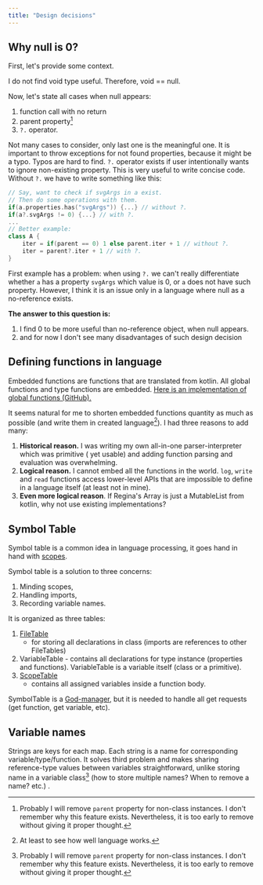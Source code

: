 ```yaml
---
title: "Design decisions"
---
```


## Why null is 0?

First, let's provide some context.

I do not find void type useful. Therefore, void == null.

Now, let's state all cases when null appears:

1. function call with no return
2. parent property[^1]
3. `?.` operator.

Not many cases to consider, only last one is the meaningful one. It is important to throw
exceptions for not found properties, because it might be a typo. Typos are hard to find. `?.`
operator exists if user intentionally wants to ignore non-existing property. This is very useful to
write concise code. Without `?.` we have to write something like this:

```kotlin
// Say, want to check if svgArgs in a exist. 
// Then do some operations with them.
if(a.properties.has("svgArgs")) {...} // without ?.
if(a?.svgArgs != 0) {...} // with ?.
...
// Better example:
class A {
    iter = if(parent == 0) 1 else parent.iter + 1 // without ?.
    iter = parent?.iter + 1 // with ?.
}
```

First example has a problem: when using `?.` we can't really differentiate whether `a` has a
property `svgArgs` which value is 0, or `a` does not have such property. However, I think it is an
issue only in a language where null as a no-reference exists.

**The answer to this question is:**

1. I find 0 to be more useful than no-reference object, when null appears.
2. and for now I don't see many disadvantages of such design decision

## Defining functions in language

Embedded functions are functions that are translated from kotlin. All global functions and
type functions are embedded.
[Here is an implementation of global functions (GitHub).](https://github.com/llesha/Regina/blob/ab48513b0a11ed21e710eec94660b7951137eafb/src/commonMain/kotlin/evaluation/FunctionFactory.kt#L49)

It seems natural for me to shorten embedded functions quantity as much as possible (and write them
in created language[^2]). I had three reasons to add many:

1. **Historical reason.** I was writing my own all-in-one parser-interpreter which was primitive (
   yet usable) and adding
   function parsing and evaluation was overwhelming.
2. **Logical reason.** I cannot embed all the functions in the world. `log`, `write` and `read`
   functions access lower-level APIs that are impossible to define in
   a language itself (at least not in mine).
3. **Even more logical reason**. If Regina's Array is just a MutableList from kotlin, why not use
   existing implementations?

[^1]: Probably I will remove `parent` property for non-class instances. I don't remember why this
feature exists. Nevertheless, it is too early to remove without giving it proper thought.

[^2]: At least to see how well language works.

## Symbol Table

Symbol table is a common idea in language processing, it goes hand in hand
with [scopes](../docs/Scopes.md).

Symbol table is a solution to three concerns:

1. Minding scopes,
2. Handling imports,
3. Recording variable names.

It is organized as three tables:

1. [FileTable](https://github.com/llesha/Regina/blob/master/src/commonMain/kotlin/table/FileTable.kt)
    - for storing all declarations in class (imports are references to other FileTables)
2. VariableTable - contains all declarations for type instance (properties and functions).
   VariableTable is a variable itself (class or a primitive).
3. [ScopeTable](https://github.com/llesha/Regina/blob/master/src/commonMain/kotlin/table/ScopeTable.kt)
    - contains all assigned variables inside a function body.

SymbolTable is a [God-manager](https://en.wikipedia.org/wiki/God_object), but it is needed to
handle all get requests (get function, get variable, etc).

## Variable names

Strings are keys for each map. Each string is a name for corresponding variable/type/function. It
solves third problem
and makes sharing reference-type values between variables straightforward, unlike storing name in
a variable class[^1] (how to store multiple names? When to
remove a name? etc.)
.

[^1]: at first I implemented this design. Then I created SymbolTable and had many refactorings
before finally decomposing it into three different classes-tables.